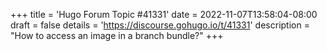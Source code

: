 +++
title = 'Hugo Forum Topic #41331'
date = 2022-11-07T13:58:04-08:00
draft = false
details = 'https://discourse.gohugo.io/t/41331'
description = "How to access an image in a branch bundle?"
+++
